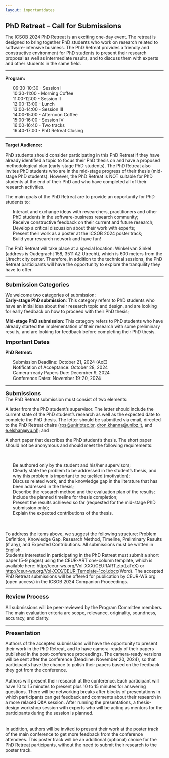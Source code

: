 ```yaml
---
layout: importantdates
---
```

<script>
    function saveFile(url) {
    var filename = url.substring(url.lastIndexOf("/") + 1).split("?")[0];
    var xhr = new XMLHttpRequest();
    xhr.responseType = 'blob';
    xhr.onload = function() {
        var a = document.createElement('a');
        a.href = window.URL.createObjectURL(xhr.response); // xhr.response is a blob
        a.download = filename; // Set the file name.
        a.style.display = 'none';
        document.body.appendChild(a);
        a.click();
        delete a;
    };
    xhr.open('GET', url);
    xhr.send();
    }
</script>

<b style="font-size: 22px" id="CallForResearchPapers">PhD Retreat – Call for Submissions </b>

The ICSOB 2024 PhD Retreat is an exciting one-day event. The retreat is designed to bring together PhD students who work on research related to software-intensive business. The PhD Retreat provides a friendly and constructive environment for PhD students to present their research proposal as well as intermediate results, and to discuss them with experts and other students in the same field.

<hr> 
<b>Program:</b> 
<ul style="list-style: none;">
  <li> 09:30-10:30 - Session I </li>
  <li> 10:30-11:00 - Morning Coffee </li>
  <li> 11:00-12:00 - Session II </li>
  <li> 12:00-13:00 - Lunch </li>
  <li> 13:00-14:00 - Session III </li>
  <li> 14:00-15:00 - Afternoon Coffee</li>
  <li> 15:00-16:00 -  Session IV </li>
  <li> 16:00-16:40 - Two tracks </li>
  <li> 16:40-17:00 -  PhD Retreat Closing </li>
</ul>
<hr>

<b>Target Audience:</b>

PhD students should consider participating in this PhD Retreat if they have already identified a topic to focus their PhD thesis on and have a proposed methodological plan (early-stage PhD students). The PhD Retreat also invites PhD students who are in the mid-stage progress of their thesis (mid-stage PhD students). However, the PhD Retreat is NOT suitable for PhD students at the end of their PhD and who have completed all of their research activities.

The main goals of the PhD Retreat are to provide an opportunity for PhD students to:

<ul style="list-style: none;">
  <li> Interact and exchange ideas with researchers, practitioners and other PhD students in the software-business research community; </li>
  <li> Receive constructive feedback on their current and future research; </li>
  <li> Develop a critical discussion about their work with experts; </li>
  <li> Present their work as a poster at the ICSOB 2024 poster track; </li>
  <li> Build your research network and have fun! </li>
</ul>

The PhD Retreat will take place at a special location: Winkel van Sinkel (address is Oudegracht 158, 3511 AZ Utrecht), which is 600 meters from the Utrecht city center. Therefore, in addition to the technical sessions, the PhD Retreat participants will have the opportunity to explore the tranquility they have to offer.

<hr>
<b style="font-size: 18px" id="SubmissionCategories">Submission Categories</b><br>

We welcome two categories of submission:
<br>
<b>Early-stage PhD submission</b>: This category refers to PhD students who have an initial idea about their research topic and design, and are looking for early feedback on how to proceed with their PhD thesis;
<br>

<b>Mid-stage PhD submission</b>: This category refers to PhD students who have already started the implementation of their research with some preliminary results, and are looking for feedback before completing their PhD thesis.  

<b style="font-size: 18px" id="ImportantDates">Important Dates</b><br>
<p class="lead">
   <p><b>PhD Retreat:</b></p>
    <ul style="list-style: none;">
    <li>Submission Deadline: October 21, 2024 (AoE)</li>
    <li>Notification of Acceptance: October 28, 2024</li>
    <li>Camera-ready Papers Due: December 9, 2024</li>
    <li>Conference Dates: November 19-20, 2024</li>
    </ul>
</p>

<hr>
<b style="font-size: 18px" id="Submissions">Submissions</b><br>
The PhD Retreat submission must consist of two elements:
<br>

A letter from the PhD student’s supervisor. The letter should include the current state of the PhD student’s research as well as the expected date to complete the PhD thesis. The letter should be submitted via email, directed to the PhD Retreat chairs (<a href= "mailto:rps@uniriotec.br" target="_blank">rps@uniriotec.br</a>, <a href= "mailto:dron.khanna@unibz.it" target="_blank">dron.khanna@unibz.it</a>, and <a href= "mailto:e.elshan@vu.nl" target="_blank">e.elshan@vu.nl</a>); and 
<br>

A short paper that describes the PhD student’s thesis. The short paper should not be anonymous and should meet the following requirements:

<br>
<ul style="list-style: none;">
  <li>Be authored only by the student and his/her supervisors;</li>
  <li>Clearly state the problem to be addressed in the student’s thesis, and why this problem is important to be tackled (motivation);</li>
  <li>Discuss related work, and the knowledge gap in the literature that has been addressed in the thesis;</li>
    <li>Describe the research method and the evaluation plan of the results;</li>
    <li>Include the planned timeline for thesis completion;</li>
    <li>Present the results achieved so far (requested for the mid-stage PhD submission only);</li>
    <li>Explain the expected contributions of the thesis.</li>
</ul>

<br>

<br>
To address the items above, we suggest the following structure: Problem Definition, Knowledge Gap, Research Method, Timeline, Preliminary Results (if any), and Expected Contributions. All submissions must be written in English.

<br>
Students interested in participating in the PhD Retreat must submit a short paper (5-9 pages) using the CEUR-ART one-column template, which is available here: <a onclick="saveFile('http://ceur-ws.org/Vol-XXX/CEURART.zip')">http://ceur-ws.org/Vol-XXX/CEURART.zip</a>(LaTeX) or <a href="http://ceur-ws.org/Vol-XXX/CEUR-Template-1col.docx" target="_blank">http://ceur-ws.org/Vol-XXX/CEUR-Template-1col.docx</a>(Word). The accepted PhD Retreat submissions will be offered for publication by CEUR-WS.org (open access) in the ICSOB 2024 Companion Proceedings.

<hr>
<b style="font-size: 18px" id="Reviewprocesss">Review Process</b><br>

All submissions will be peer-reviewed by the Program Committee members. The main evaluation criteria are scope, relevance, originality, soundness, accuracy, and clarity. 

<hr>
<b style="font-size: 18px" id="Presentation">Presentation</b><br>

Authors of the accepted submissions will have the opportunity to present their work in the PhD Retreat, and to have camera-ready of their papers published in the post-conference proceedings. The camera-ready versions will be sent after the conference (Deadline: November 20, 2024), so that participants have the chance to polish their papers based on the feedback they got from the conference.
<br>
<br>
Authors will present their research at the conference. Each participant will have 10 to 15 minutes to present plus 10 to 15 minutes for answering questions. There will be networking breaks after blocks of  presentations in which participants can get feedback and comments about their research in a more relaxed Q&A session. After running the presentations, a thesis-design workshop session with experts who will be acting as mentors for the participants during the session is planned.   
<br>
<br>
In addition, authors will be invited to present their work at the poster track of the main conference to get more feedback from the conference attendees. This poster track will be an additional (optional) choice for the PhD Retreat participants, without the need to submit their research to the poster track. 

